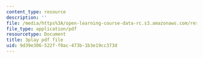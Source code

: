 ```yaml
---
content_type: resource
description: ''
file: /media/https%3A/open-learning-course-data-rc.s3.amazonaws.com/res-18-005-highlights-of-calculus-spring-2010/9d39e306522ff0ac473b1b3e19cc373d_X9t-u87df3o.pdf
file_type: application/pdf
resourcetype: Document
title: 3play pdf file
uid: 9d39e306-522f-f0ac-473b-1b3e19cc373d
---
```

